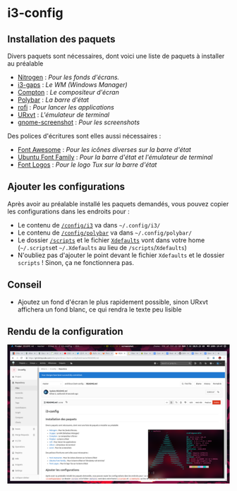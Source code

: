 # i3-config

## Installation des paquets

Divers paquets sont nécessaires, dont voici une liste de paquets à installer au préalable
* [Nitrogen](https://github.com/l3ib/nitrogen) : *Pour les fonds d'écrans.*
* [i3-gaps](https://github.com/Airblader/i3) : *Le WM (Windows Manager)*
* [Compton](https://github.com/chjj/compton) : *Le compositeur d'écran*
* [Polybar](https://github.com/jaagr/polybar) : *La barre d'état*
* [rofi](https://github.com/DaveDavenport/rofi) : *Pour lancer les applications*
* [URxvt](http://software.schmorp.de/pkg/rxvt-unicode.html) : *L'émulateur de terminal*
* [gnome-screenshot](https://github.com/GNOME/gnome-screenshot) : *Pour les screenshots*

Des polices d'écritures sont elles aussi nécessaires :
* [Font Awesome](https://fontawesome.com/) : *Pour les icônes diverses sur la barre d'état*
* [Ubuntu Font Family](https://design.ubuntu.com/font/) : *Pour la barre d'état et l'émulateur de terminal*
* [Font Logos](https://github.com/lukas-w/font-logos) : *Pour le logo Tux sur la barre d'état*
## Ajouter les configurations
Après avoir au préalable installé les paquets demandés, vous pouvez copier les configurations dans les endroits pour :

- Le contenu de [`/config/i3`](https://github.com/orakless/i3-config/tree/master/configs/i3) va dans `~/.config/i3/`
- Le contenu de [`/config/polybar`](https://github.com/orakless/i3-config/tree/master/configs/polybar) va dans `~/.config/polybar/`
- Le dossier [`/scripts`](https://github.com/orakless/i3-config/tree/master/scripts) et le fichier [`Xdefaults`](https://github.com/orakless/i3-config/blob/master/Xdefaults) vont dans votre home (`~/.scripts`et `~/.Xdefaults` au lieu de `/scripts`/`Xdefaults`)
- N'oubliez pas d'ajouter le point devant le fichier `Xdefaults` et le dossier `scripts` ! Sinon, ça ne fonctionnera pas.
## Conseil
- Ajoutez un fond d'écran le plus rapidement possible, sinon URxvt affichera un fond blanc, ce qui rendra le texte peu lisible

## Rendu de la configuration
![Rendu](https://github.com/orakless/i3-config/raw/master/rendu.png)
